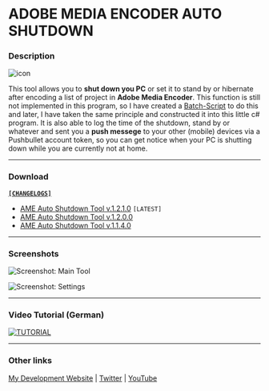 # ADOBE MEDIA ENCODER AUTO SHUTDOWN


### Description

![icon](https://dl.dropboxusercontent.com/s/4tms036pkyeyd0p/icon-ameasd.png "AME Auto Shutdown")

This tool allows you to **shut down you PC** or set it to stand by or hibernate after encoding a list of project in **Adobe Media Encoder**. This function is still not implemented in this program, so I have created a [Batch-Script](http://pastebin.com/pSyY8Tcm, "http://pastebin.com/pSyY8Tcm") to do this and later, I have taken the same principle and constructed it into this little c# program. It is also able to log the time of the shutdown, stand by or whatever and sent you a **push messege** to your other (mobile) devices via a Pushbullet account token, so you can get notice when your PC is shutting down while you are currently not at home.

-----

### Download

[**`[CHANGELOGS]`**](http://pastebin.com/raw/vWCKaf4t "http://pastebin.com/raw/vWCKaf4t")

* [AME Auto Shutdown Tool v.1.2.1.0](https://github.com/zekroTJA/meautosd/releases/download/1.2.1.0/meautosd.exe "https://github.com/zekroTJA/meautosd/releases/download/1.2.1.0/meautosd.exe") `[LATEST]`
* [AME Auto Shutdown Tool v.1.2.0.0](https://github.com/zekroTJA/meautosd/releases/download/1.2.0.0/meautosd.exe "https://github.com/zekroTJA/meautosd/releases/download/1.2.0.0/meautosd.exe")
* [AME Auto Shutdown Tool v.1.1.4.0](https://github.com/zekroTJA/meautosd/releases/download/1.1.4.0/meautosd.exe "https://github.com/zekroTJA/meautosd/releases/download/1.1.4.0/meautosd.exe")

-----

### Screenshots


![Screenshot: Main Tool](https://dl.dropboxusercontent.com/s/ok7rfj1e6pjtufd/ameautosd_screenshot%20%281%29.png "Screenshot: Main Tool")

![Screenshot: Settings](https://dl.dropboxusercontent.com/s/r6spjosi2praf9a/ameautosd_screenshot%20%282%29.png "Screenshot: Settings")

-----

### Video Tutorial (German)


[![TUTORIAL](http://img.youtube.com/vi/nqfolzhCav4/maxresdefault.jpg)](http://www.youtube.com/watch?v=nqfolzhCav4 "Adobe Media Encoder AUTO SHUTDOWN Tool - [GER TUTORIAL | UPDATE] ")

-----

### Other links

[My Development Website](http://zekrodev.jimdo.com) | [Twitter](http://twitter.com/zekrotja) | [YouTube](http://youtube.com/zekrommaster110)
